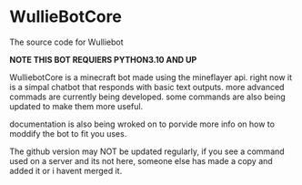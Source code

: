 # WullieBotCore
The source code for Wulliebot


**NOTE THIS BOT REQUIERS PYTHON3.10 AND UP**

WulliebotCore is a minecraft bot made using the mineflayer api. right now it is a simpal chatbot that responds with basic text outputs.
more advanced commads are currently being developed. some commands are also being updated to make them more useful.

documentation is also being wroked on to porvide more info on how to moddify the bot to fit you uses.

The github version may NOT be updated regularly, if you see a command used on a server and its not here, someone else has made a copy and added it or i havent merged it.
